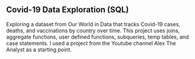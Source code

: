 ## Covid-19 Data Exploration (SQL)
Exploring a dataset from Our World in Data that tracks Covid-19 cases, deaths, and vaccinations by country over time. This project uses joins, aggregate functions, user defined functions, subqueries, temp tables, and case statements. I used a project from the Youtube channel Alex The Analyst as a starting point.
